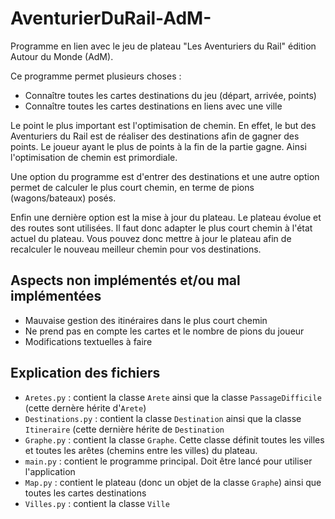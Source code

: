 # AventurierDuRail-AdM-

Programme en lien avec le jeu de plateau "Les Aventuriers du Rail" édition Autour du Monde (AdM).

Ce programme permet plusieurs choses :

- Connaître toutes les cartes destinations du jeu (départ, arrivée, points)
- Connaître toutes les cartes destinations en liens avec une ville

 Le point le plus important est l'optimisation de chemin. En effet, le but des Aventuriers du Rail est de réaliser des destinations afin de gagner des points. Le joueur ayant le plus de points à la fin de la partie gagne.
 Ainsi l'optimisation de chemin est primordiale.

 Une option du programme est d'entrer des destinations et une autre option permet de calculer le plus court chemin, en terme de pions (wagons/bateaux) posés.

 Enfin une dernière option est la mise à jour du plateau. Le plateau évolue et des routes sont utilisées. Il faut donc adapter le plus court chemin à l'état actuel du plateau. Vous pouvez donc mettre à jour le plateau afin de recalculer le nouveau meilleur chemin pour vos destinations.


 ## Aspects non implémentés et/ou mal implémentées

 - Mauvaise gestion des itinéraires dans le plus court chemin
 - Ne prend pas en compte les cartes et le nombre de pions du joueur
 - Modifications textuelles à faire

## Explication des fichiers

- ```Aretes.py``` : contient la classe ```Arete``` ainsi que la classe ```PassageDifficile``` (cette dernère hérite d'```Arete```)
- ```Destinations.py``` : contient la classe ```Destination``` ainsi que la classe ```Itineraire``` (cette dernière hérite de ```Destination```
- ```Graphe.py``` : contient la classe ```Graphe```. Cette classe définit toutes les villes et toutes les arêtes (chemins entre les villes) du plateau.
- ```main.py``` : contient le programme principal. Doit être lancé pour utiliser l'application
- ```Map.py``` : contient le plateau (donc un objet de la classe ```Graphe```) ainsi que toutes les cartes destinations
- ```Villes.py``` : contient la classe ```Ville```

